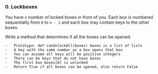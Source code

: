 ### 0. Lockboxes

You have `n` number of locked boxes in front of you. Each box is numbered sequentially from `0` to `n - 1` and each box may contain keys to the other boxes.

Write a method that determines if all the boxes can be opened.

    -   Prototype: def canUnlockAll(boxes) boxes is a list of lists
    -   A key with the same number as a box opens that box
    -   You can assume all keys will be positive integers
    -   There can be keys that do not have boxes
    -   The first box boxes[0] is unlocked
    -   Return True if all boxes can be opened, else return False

